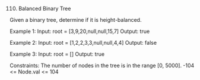 110. Balanced Binary Tree

Given a binary tree, determine if it is height-balanced.

Example 1:
Input: root = [3,9,20,null,null,15,7]
Output: true

Example 2:
Input: root = [1,2,2,3,3,null,null,4,4]
Output: false

Example 3:
Input: root = []
Output: true

Constraints:
    The number of nodes in the tree is in the range [0, 5000].
    -104 <= Node.val <= 104